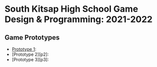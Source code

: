 # South Kitsap High School Game Design & Programming: 2021-2022

## Game Prototypes

* [Prototype 1][p1]: 
* [Prototype 2][p2]: 
* [Prototype 3][p3]:

[p1]: <docs/prototype-1/>
